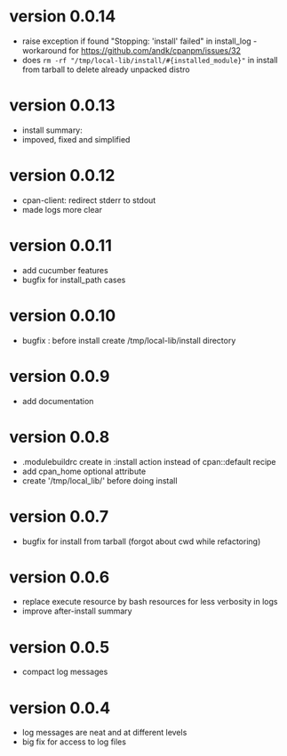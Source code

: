 # version 0.0.14
- raise exception if found "Stopping: 'install' failed" in install_log - workaround for https://github.com/andk/cpanpm/issues/32
- does `rm -rf "/tmp/local-lib/install/#{installed_module}"` in install from tarball to delete already unpacked distro

# version 0.0.13
- install summary:
 - impoved, fixed and simplified

# version 0.0.12
 - cpan-client: redirect stderr to stdout 
 - made logs more clear
 
# version 0.0.11
 - add cucumber features
 - bugfix for install_path cases
 
# version 0.0.10
 - bugfix : before install create /tmp/local-lib/install directory

# version 0.0.9
 - add documentation
 
# version 0.0.8
 - .modulebuildrc create in :install action instead of cpan::default recipe
 - add cpan_home optional attribute
 - create '/tmp/local_lib/' before doing install

# version 0.0.7
 - bugfix for install from tarball (forgot about cwd while refactoring)
 
# version 0.0.6
 - replace execute resource by bash resources for less verbosity in logs
 - improve after-install summary
 
# version 0.0.5
 - compact log messages

# version 0.0.4
 - log messages are neat and at different levels
 - big fix for access to log files 
 
